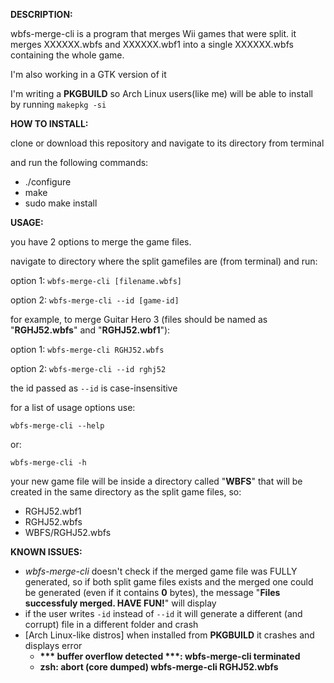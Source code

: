 **DESCRIPTION:**

wbfs-merge-cli is a program that merges Wii games that were split.
it merges XXXXXX.wbfs and XXXXXX.wbf1 into a single XXXXXX.wbfs containing the whole game.

I'm also working in a GTK version of it

I'm writing a **PKGBUILD** so Arch Linux users(like me) will be able to install by running `makepkg -si`


**HOW TO INSTALL:**

clone or download this repository and navigate to its directory from terminal

and run the following commands:
* ./configure
* make
* sudo make install

**USAGE:**

you have 2 options to merge the game files.
    
navigate to directory where the split gamefiles are (from terminal)
and run:

option 1: `wbfs-merge-cli [filename.wbfs]`

option 2: `wbfs-merge-cli --id [game-id]`

for example, to merge Guitar Hero 3 (files should be named as "**RGHJ52.wbfs**" and "**RGHJ52.wbf1**"):

option 1: `wbfs-merge-cli RGHJ52.wbfs`

option 2: `wbfs-merge-cli --id rghj52`

the id passed as `--id` is case-insensitive


for a list of usage options use:

`wbfs-merge-cli --help`

or:

`wbfs-merge-cli -h`

your new game file will be inside a directory called "**WBFS**" that will be created in the same directory as the split game files, so:
* RGHJ52.wbf1
* RGHJ52.wbfs
* WBFS/RGHJ52.wbfs

**KNOWN ISSUES:**
* _wbfs-merge-cli_ doesn't check if the merged game file was FULLY generated, so if both split game files exists and the merged one could be generated (even if it contains __0__ bytes), the message "__Files successfuly merged. HAVE FUN!__" will display
* if the user writes `-id` instead of `--id` it will generate a different (and corrupt) file in a different folder and crash
* \[Arch Linux-like distros\] when installed from __PKGBUILD__ it crashes and displays error
    - __\*\*\* buffer overflow detected \*\*\*: wbfs-merge-cli terminated__
    - __zsh: abort (core dumped)  wbfs-merge-cli RGHJ52.wbfs__